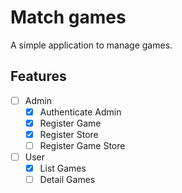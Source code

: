 # Match games

A simple application to manage games.

## Features

- [ ] Admin
  - [X] Authenticate Admin
  - [X] Register Game
  - [X] Register Store
  - [ ] Register Game Store

- [ ] User
  - [X] List Games
  - [ ] Detail Games
